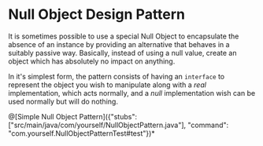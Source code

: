 # Null Object Design Pattern

It is sometimes possible to use a special Null Object to encapsulate the absence of an instance by providing an alternative that behaves in a suitably passive way. Basically, instead of using a null value, create an object which has absolutely no impact on anything.

In it's simplest form, the pattern consists of having an `interface` to represent the object you wish to manipulate along with a *real* implementation, which acts normally, and a *null* implementation wish can be used normally but will do nothing.

@[Simple Null Object Pattern]({"stubs": ["src/main/java/com/yourself/NullObjectPattern.java"], "command": "com.yourself.NullObjectPatternTest#test"})*

[comment]: <> (https://sourcemaking.com/design_patterns/null_object)



